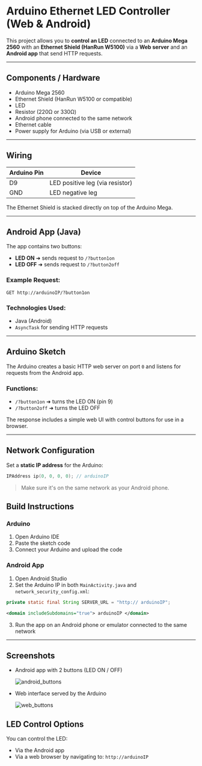 # Arduino Ethernet LED Controller (Web & Android)

This project allows you to **control an LED** connected to an **Arduino Mega 2560** with an **Ethernet Shield (HanRun W5100)** via a **Web server** and an **Android app** that send HTTP requests.

---

## Components / Hardware

- Arduino Mega 2560  
- Ethernet Shield (HanRun W5100 or compatible)  
- LED  
- Resistor (220Ω or 330Ω)  
- Android phone connected to the same network  
- Ethernet cable  
- Power supply for Arduino (via USB or external)

---

## Wiring

| Arduino Pin | Device                     |
|-------------|----------------------------|
| D9          | LED positive leg (via resistor) |
| GND         | LED negative leg           |

The Ethernet Shield is stacked directly on top of the Arduino Mega.

---

## Android App (Java)

The app contains two buttons:
- **LED ON** ➜ sends request to `/​?button1on`
- **LED OFF** ➜ sends request to `/​?button2off`

### Example Request:
```
GET http://arduinoIP/?button1on
```

### Technologies Used:
- Java (Android)
- `AsyncTask` for sending HTTP requests

---

## Arduino Sketch

The Arduino creates a basic HTTP web server on port `0` and listens for requests from the Android app.

### Functions:
- `/​?button1on` ➜ turns the LED ON (pin 9)
- `/​?button2off` ➜ turns the LED OFF

The response includes a simple web UI with control buttons for use in a browser.

---

## Network Configuration

Set a **static IP address** for the Arduino:
```cpp
IPAddress ip(0, 0, 0, 0); // arduinoIP
```
> Make sure it's on the same network as your Android phone.

## Build Instructions

### Arduino
1. Open Arduino IDE
2. Paste the sketch code
3. Connect your Arduino and upload the code

### Android App
1. Open Android Studio
2. Set the Arduino IP in both `MainActivity.java` and `network_security_config.xml`:
```java
private static final String SERVER_URL = "http:// arduinoIP";
```
```xml
<domain includeSubdomains="true"> arduinoIP </domain>
```
3. Run the app on an Android phone or emulator connected to the same network
---

## Screenshots
- Android app with 2 buttons (LED ON / OFF)
  
   ![android_buttons](https://github.com/user-attachments/assets/f49389f1-cec6-4035-ac4d-fd784366d127)
- Web interface served by the Arduino
  
   ![web_buttons](https://github.com/user-attachments/assets/8db40c17-0329-4097-9d0c-c4c74ae52558)

## LED Control Options
You can control the LED:
- Via the Android app
- Via a web browser by navigating to: `http://arduinoIP`
